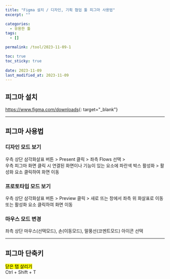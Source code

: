 ```yaml
---
title: "Figma 설치 / 디자인, 기획 협업 툴 피그마 사용법"
excerpt: ""

categories:
  - 유용한 툴
tags:
  - []

permalink: /tool/2023-11-09-1

toc: true
toc_sticky: true
 
date: 2023-11-09
last_modified_at: 2023-11-09
---
```


## 피그마 설치

<https://www.figma.com/downloads>{: target="_blank"}

---

## 피그마 사용법

### 디자인 모드 보기
우측 상단 삼각화살표 버튼 > Present 클릭 > 좌측 Flows 선택 >  
우측 피그마 화면 클릭 시 연결된 화면이나 기능이 있는 요소에 파란색 박스 활성화 > 활성화 요소 클릭하여 화면 이동

### 프로토타입 모드 보기
우측 상단 삼각화살표 버튼 > Preview 클릭 > 새로 뜨는 창에서 좌측 위 화살표로 이동 또는 활성화 요소 클릭하여 화면 이동

### 마우스 모드 변경
좌측 상단 마우스(선택모드), 손(이동모드), 말풍선(코멘트모드) 아이콘 선택

---

## 피그마 단축키

<mark>닫은 탭 살리기</mark>  
Ctrl + Shift + T